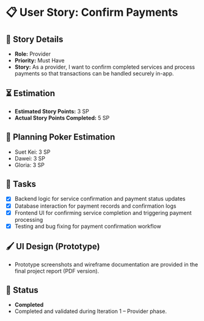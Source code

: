 # 📋 User Story: Confirm Payments

## 🧠 Story Details

- **Role:** Provider
- **Priority:** Must Have
- **Story:** As a provider, I want to confirm completed services and process payments so that transactions can be handled securely in-app.

## ⏳ Estimation

- **Estimated Story Points:** 3 SP
- **Actual Story Points Completed:** 5 SP

## 🎲 Planning Poker Estimation

- Suet Kei: 3 SP
- Dawei: 3 SP
- Gloria: 3 SP

## 🧩 Tasks

- [x] Backend logic for service confirmation and payment status updates
- [x] Database interaction for payment records and confirmation logs
- [x] Frontend UI for confirming service completion and triggering payment processing
- [x] Testing and bug fixing for payment confirmation workflow

## 🖌️ UI Design (Prototype)

- Prototype screenshots and wireframe documentation are provided in the final project report (PDF version).

## 🏁 Status

- **Completed**  
- Completed and validated during Iteration 1 – Provider phase.
